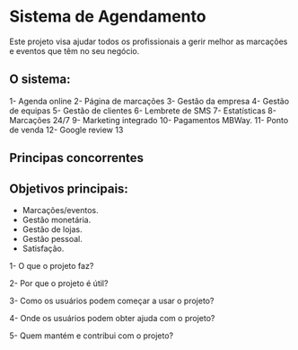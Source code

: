 # Sistema de Agendamento

Este projeto visa ajudar todos os profissionais a gerir melhor as marcações e eventos que têm no seu negócio.

## O sistema:
1- Agenda online
2- Página de marcações
3- Gestão da empresa
4- Gestão de equipas
5- Gestão de clientes
6- Lembrete de SMS
7- Estatísticas
8- Marcações 24/7
9- Marketing integrado
10- Pagamentos MBWay.
11- Ponto de venda
12- Google review
13 

## Principas concorrentes




## Objetivos principais:
- Marcações/eventos.
- Gestão monetária.
- Gestão de lojas.
- Gestão pessoal.
- Satisfação.

1- O que o projeto faz?

2- Por que o projeto é útil?

3- Como os usuários podem começar a usar o projeto?

4- Onde os usuários podem obter ajuda com o projeto?

5- Quem mantém e contribui com o projeto?
